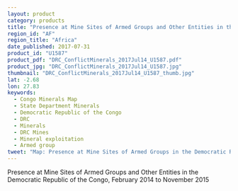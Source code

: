 ```yaml
---
layout: product
category: products
title: "Presence at Mine Sites of Armed Groups and Other Entities in the Democratic Republic of the Congo"
region_id: "AF"
region_title: "Africa" 
date_published: 2017-07-31
product_id: "U1587"
product_pdf: "DRC_ConflictMinerals_2017Jul14_U1587.pdf"
product_jpg: "DRC_ConflictMinerals_2017Jul14_U1587.jpg"
thumbnail: "DRC_ConflictMinerals_2017Jul14_U1587_thumb.jpg"
lat: -2.68
lon: 27.83
keywords:
  - Congo Minerals Map
  - State Department Minerals
  - Democratic Republic of the Congo
  - DRC
  - Minerals
  - DRC Mines
  - Mineral exploitation
  - Armed group
tweet: "Map: Presence at Mine Sites of Armed Groups in the Democratic Republic of the Congo"
---
```

Presence at Mine Sites of Armed Groups and Other Entities in the Democratic Republic of the Congo, February 2014 to November 2015
